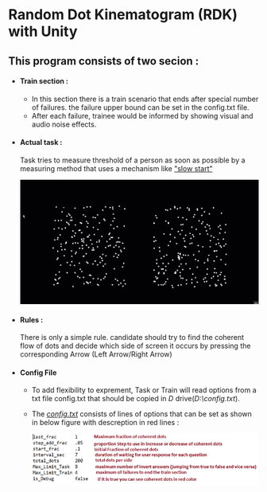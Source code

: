 # Random Dot Kinematogram (RDK) with Unity


## This program consists of two secion : ##
- #### Train section :  ####
    - In this section there is a train scenario that ends after special number of failures. 
    the failure upper bound can be set in the config.txt file.  
    - After each failure, trainee would be informed by showing visual and audio noise effects. 
    
- #### Actual task :  ####
    Task tries to measure threshold of a person as soon as possible by a measuring method that uses a mechanism like  ["slow start"](https://en.wikipedia.org/wiki/TCP_congestion_control) 

  ![](task.gif)

- #### Rules :  ####
   There is only a simple rule. candidate should try to find the coherent flow of dots and decide which side of screen it occurs by pressing the corresponding Arrow (Left Arrow/Right Arrow)

- #### Config File ####
    - To add flexibility to exprement, Task or Train will read options from a txt file config.txt that should be copied in *D* drive(*D:\config.txt*).
    - The [*config.txt*](config.txt) consists of lines of options that can be set as shown in below figure with descreption in red lines :

      ![](config.gif)





